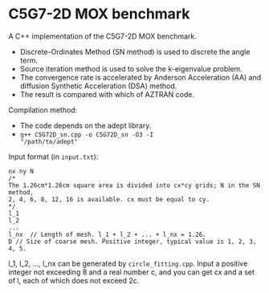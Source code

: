 # C5G7-2D MOX benchmark
A C++ implementation of the C5G7-2D MOX benchmark.
- Discrete-Ordinates Method (SN method) is used to discrete the angle term.
- Source iteration method is used to solve the k-eigenvalue problem.
- The convergence rate is accelerated by Anderson Acceleration (AA) and diffusion Synthetic Acceleration (DSA) method.
- The result is compared with which of AZTRAN code.

Compilation method:
- The code depends on the adept library.
- <code>g++ C5G72D_sn.cpp -o C5G72D_sn -O3 -I "/path/to/adept"</code>

Input format (in <code>input.txt</code>):
```
nx ny N
/*
The 1.26cm*1.26cm square area is divided into cx*cy grids; N in the SN method,
2, 4, 6, 8, 12, 16 is available. cx must be equal to cy.
*/
l_1
l_2
...
l_nx  // Length of mesh. l_1 + l_2 + ... + l_nx = 1.26.
D // Size of coarse mesh. Positive integer, typical value is 1, 2, 3, 4, 5.
```

l_1, l_2, ..., l_nx can be generated by <code>circle_fitting.cpp</code>.
Input a positive integer not exceeding 8 and a real number c, and you can get cx and a set of l, each of which does not exceed 2c.
